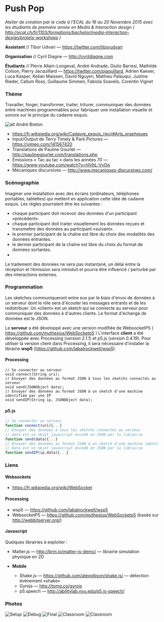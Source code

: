 # Push Pop
*Atelier de création par le code à l'ECAL du 16 au 20 Novembre 2015 avec les étudiants de première année en Media & Interaction design ( http://ecal.ch/fr/1103/formations/bachelor/media-interaction-design/projets-workshops )*



**Assistant** // Tibor Udvari — https://twitter.com/tiborudvari

**Organisation** // Cyril Diagne — http://cyrildiagne.com

**Étudiants** // Pierre Allain-Longeval, André Andrade, Giulio Barresi, Mathilde Colson, Pierry Jacquillard — https://twitter.com/pjaquillard, Adrien Kaeser, Luca Kasper, Kelian Maissen, David Nguyen, Mathieu Palauqui, Justine Rieder, Callum Ross, Guillaume Simmen, Fabiola Soavelo, Corentin Vignet 

### Thème 

Travailler, forger, transformer, traiter, triturer, communiquer des données entre machines programmables pour fabriquer une installation visuelle et sonore sur le principe du cadavre exquis.

![alt André Breton](http://masmoulin.blog.lemonde.fr/files/2012/02/Cadavre-exquis_Andr%C3%A9-Breton-Goemans-Camille-Jacques-Pr%C3%A9vert-Yves-Tanguy.png)

* https://fr.wikipedia.org/wiki/Cadavre_exquis_(jeu)#Arts_graphiques
* Input/Output de Terry Timely & Park Pictures — https://vimeo.com/141567420
* Translations de Pauline Gourlet — http://paulinegourlet.com/translations.php
* Émissions « Tac au tac » dans les années 70 — https://www.youtube.com/watch?v=hIVbL-Vv0is
* Mécaniques discursives — http://www.mecaniques-discursives.com/


### Scénographie 
Imaginer une installation avec des écrans (ordinateurs, téléphones portables, tablettes) qui mettent en application cette idée de cadavre exquis. Les règles pourraient être les suivantes :
* chaque participant doit recevoir des données d'un participant «précédent».
* chaque participant doit traiter visuellement les données reçues et transmettre des données au participant «suivant».
* le premier participant de la chaîne est libre du choix des modalités des données entrantes.
* le dernier participant de la chaîne est libre du choix du format de données sortantes.
* 
Le traitement des données ne sera pas instantané, un délai entre la réception et l’émission sera introduit et pourra être influencé / perturbé par des interactions externes.


### Programmation
Les sketches communiqueront entre eux par le biais d'envoi de données à un serveur dont le rôle sera d'écouter les messages entrants et de les redistribuer. Un «client» est un sketch qui se connecte au serveur pour communiquer des données à d'autres clients. Le format d'échange de données est le JSON.

Le **serveur** a été développé avec une version modifiée de WebsocketP5 ( https://github.com/muthesius/WebSocketp5 )
L'interface **client** a été développée avec Processing (*version 2.1.1*) et p5.js (*version 0.4.19*). Pour utiliser la version client dans Processing, il sera nécessaire d'installer la librairie **wsp5** (https://github.com/labatrockwell/wsp5). 


#### Processing
```processing
// Se connecter au serveur
void connect(String uri);
// Envoyer des données au format JSON à tous les sketchs connectés au serveur
void send(JSONObject data);
// Envoyer des données au format JSON à un sketch d'une machine identifiée par une IP
void sendIP(String ip, JSONObject data);
```


#### p5.js
```javascript
// Se connecter au serveur
function connect(uri){...}
// Envoyer des données à tous les sketchs connectés au serveur
// data est un objet javascript encodé en JSON par la librairie
function send(data){...}
// Envoyer des données au format JSON à un sketch d'une machine identifiée par une IP
// data est un objet javascript encodé en JSON par la librairie
function sendIP(ip,data){...}
```


### Liens
#### Websockets
* https://fr.wikipedia.org/wiki/WebSocket

#### Processing
* wsp5 — https://github.com/labatrockwell/wsp5
* WebsocketP5 — https://github.com/muthesius/WebSocketp5 (basée sur http://webbitserver.org/)

#### Javascript
Quelques librairies à exploiter : 
* Matter.js — http://brm.io/matter-js-demo/ — librairie simulation physique en 2D

* **Mobile**
  * Shake.js — https://github.com/alexgibson/shake.js/ — détection évènement «shake»
  * Gyrojs — http://tomg.co/gyrojs 
  * p5.speech — http://abilitylab.nyu.edu/p5.js-speech/

### Photos
![Setup](http://v3ga.github.io/Images/Workshop_ECAL_2015_PushPop/Setup_installation_finale_cadavre_exquis.JPG)
![Debug](http://v3ga.github.io/Images/Workshop_ECAL_2015_PushPop/Setup_installation_finale_cadavre_exquis_debug.JPG)
![Final](http://v3ga.github.io/Images/Workshop_ECAL_2015_PushPop/Installation_finale_cadavre_exquis.jpg)
![Classroom](http://v3ga.github.io/Images/Workshop_ECAL_2015_PushPop/Setup_classroom_01.jpg)
![Classroom](http://v3ga.github.io/Images/Workshop_ECAL_2015_PushPop/Setup_classroom_02.jpg)

